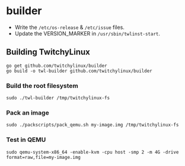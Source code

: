 # builder

 - Write the `/etc/os-release` & `/etc/issue` files.
 - Update the VERSION_MARKER in `/usr/sbin/twlinst-start`.

## Building TwitchyLinux

```shell
go get github.com/twitchylinux/builder
go build -o twl-builder github.com/twitchylinux/builder
```

### Build the root filesystem

```shell
sudo ./twl-builder /tmp/twitchylinux-fs
```

### Pack an image

```shell
sudo ./packscripts/pack_qemu.sh my-image.img /tmp/twitchylinux-fs
```


### Test in QEMU

```shell
sudo qemu-system-x86_64 -enable-kvm -cpu host -smp 2 -m 4G -drive format=raw,file=my-image.img
```

